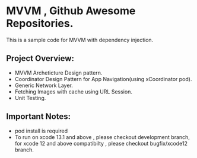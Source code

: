 # MVVM , Github Awesome Repositories.


This is a sample code for MVVM with dependency injection.


## Project Overview: 

- MVVM Archeticture Design pattern.
- Coordinator Design Pattern for App Navigation(using xCoordinator pod).
- Generic Network Layer.
- Fetching Images with cache using URL Session.
- Unit Testing.

## Important Notes:
  
- pod install is required
- To run on xcode 13.1 and above , please checkout development branch,
for xcode 12 and above compatibilty , please checkout bugfix/xcode12 branch.
